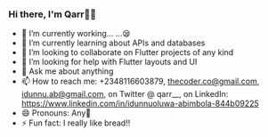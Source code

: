 ### Hi there, I'm Qarr👋😄

- 🔭 I’m currently working... ...😪
- 🌱 I’m currently learning about APIs and databases
- 👯 I’m looking to collaborate on Flutter projects of any kind
- 🤔 I’m looking for help with Flutter layouts and UI
- 💬 Ask me about anything
- 📫 How to reach me: +2348116603879, thecoder.co@gmail.com, idunnu.ab@gmail.com, on Twitter @ qarr__, on LinkedIn: https://www.linkedin.com/in/idunnuoluwa-abimbola-844b09225
- 😄 Pronouns: Any🌚
- ⚡ Fun fact: I really like bread!!



<!--
**thecoder-co/thecoder-co** is a ✨ _special_ ✨ repository because its `README.md` (this file) appears on your GitHub profile.

Here are some ideas to get you started:

- 🔭 I’m currently working on ...
- 🌱 I’m currently learning ...
- 👯 I’m looking to collaborate on ...
- 🤔 I’m looking for help with ...
- 💬 Ask me about ...
- 📫 How to reach me: ...
- 😄 Pronouns: ...
- ⚡ Fun fact: ...
-->
